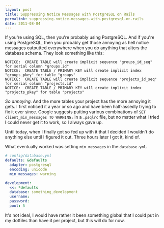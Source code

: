 ```yaml
---
layout: post
title: Suppressing Notice Messages with PostgreSQL on Rails
permalink: suppressing-notice-messages-with-postgresql-on-rails
date: 2011-08-04
---
```


If you're using SQL, then you're probably using PostgreSQL. And if you're using PostgreSQL, then you probably get those annoying as hell notice messages outputted everywhere when you do anything that alters the database schema. They look something like this:

```text
NOTICE:  CREATE TABLE will create implicit sequence "groups_id_seq" for serial column "groups.id"
NOTICE:  CREATE TABLE / PRIMARY KEY will create implicit index "groups_pkey" for table "groups"
NOTICE:  CREATE TABLE will create implicit sequence "projects_id_seq" for serial column "projects.id"
NOTICE:  CREATE TABLE / PRIMARY KEY will create implicit index "projects_pkey" for table "projects"
```

_So annoying_. And the more tables your project has the more annoying it gets. I first noticed it a year or so ago and have been half-assedly trying to fix it ever since. Google suggests putting various combinations of  `SET client_min_messages TO WARNING;` in a `.psqlrc` file, but no matter what I tried I could never get it to work, so I always gave up.

Until today, when I finally got so fed up with it that I decided I wouldn't do anything else until I figured it out. Three hours later I got it, kind of.

What eventually worked was setting `min_messages` in the `database.yml`.

```yaml
# config/database.yml
defaults: &defaults
  adapter: postgresql
  encoding: unicode
  min_messages: warning

development:
  <<: *defaults
  database: something_development
  username:
  password:
  pool: 5
```

It's not ideal, I would have rather it been something global that I could put in my dotfiles than have it per project, but this will do for now.

